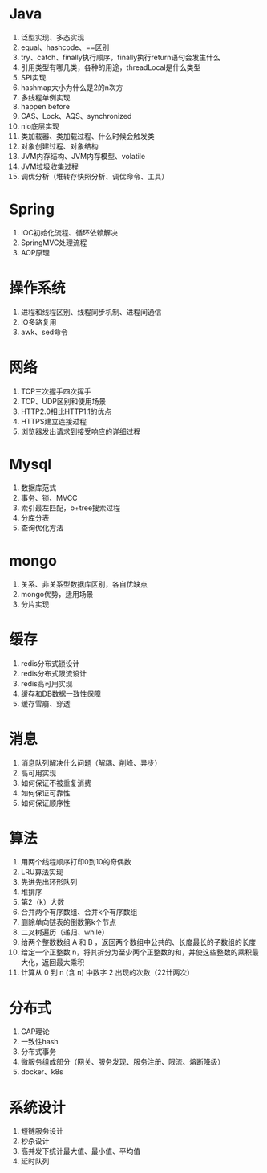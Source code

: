 # 

# Java
1. 泛型实现、多态实现
2. equal、hashcode、==区别
3. try、catch、finally执行顺序，finally执行return语句会发生什么
4. 引用类型有哪几类，各种的用途，threadLocal是什么类型
5. SPI实现
6. hashmap大小为什么是2的n次方
7. 多线程单例实现
8. happen before
9. CAS、Lock、AQS、synchronized
10. nio底层实现
11. 类加载器、类加载过程、什么时候会触发类
12. 对象创建过程、对象结构
13. JVM内存结构、JVM内存模型、volatile
14. JVM垃圾收集过程
15. 调优分析（堆转存快照分析、调优命令、工具）

# Spring
1. IOC初始化流程、循环依赖解决
2. SpringMVC处理流程
3. AOP原理

# 操作系统
1. 进程和线程区别、线程同步机制、进程间通信
2. IO多路复用
3. awk、sed命令

# 网络
1. TCP三次握手四次挥手
2. TCP、UDP区别和使用场景
3. HTTP2.0相比HTTP1.1的优点
4. HTTPS建立连接过程
5. 浏览器发出请求到接受响应的详细过程

# Mysql
1. 数据库范式
2. 事务、锁、MVCC
3. 索引最左匹配，b+tree搜索过程
4. 分库分表
5. 查询优化方法

# mongo
1. 关系、非关系型数据库区别，各自优缺点
2. mongo优势，适用场景
3. 分片实现
 
# 缓存
1. redis分布式锁设计
2. redis分布式限流设计
3. redis高可用实现
4. 缓存和DB数据一致性保障
5. 缓存雪崩、穿透

# 消息
1. 消息队列解决什么问题（解耦、削峰、异步）
2. 高可用实现
3. 如何保证不被重复消费
4. 如何保证可靠性
5. 如何保证顺序性

# 算法
1. 用两个线程顺序打印0到10的奇偶数
2. LRU算法实现
3. 先进先出环形队列
4. 堆排序
5. 第2（k）大数
6. 合并两个有序数组、合并k个有序数组
7. 删除单向链表的倒数第k个节点
8. 二叉树遍历（递归、while）
9. 给两个整数数组 A 和 B ，返回两个数组中公共的、长度最长的子数组的长度
10. 给定一个正整数 n，将其拆分为至少两个正整数的和，并使这些整数的乘积最大化，返回最大乘积
11. 计算从 0 到 n (含 n) 中数字 2 出现的次数（22计两次）
 
# 分布式
1. CAP理论
2. 一致性hash
3. 分布式事务
4. 微服务组成部分（网关、服务发现、服务注册、限流、熔断降级）
5. docker、k8s

# 系统设计
1. 短链服务设计
2. 秒杀设计
3. 高并发下统计最大值、最小值、平均值
4. 延时队列
